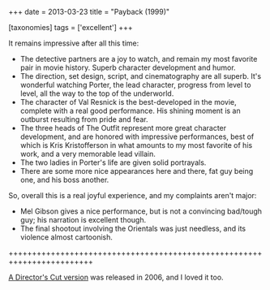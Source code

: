 +++
date = 2013-03-23
title = "Payback (1999)"

[taxonomies]
tags = ['excellent']
+++

It remains impressive after all this time:

-   The detective partners are a joy to watch, and remain my most
    favorite pair in movie history. Superb character development and
    humor.
-   The direction, set design, script, and cinematography are all
    superb. It\'s wonderful watching Porter, the lead character,
    progress from level to level, all the way to the top of the
    underworld.
-   The character of Val Resnick is the best-developed in the movie,
    complete with a real good performance. His shining moment is an
    outburst resulting from pride and fear.
-   The three heads of The Outfit represent more great character
    development, and are honored with impressive performances, best of
    which is Kris Kristofferson in what amounts to my most favorite of
    his work, and a very memorable lead villain.
-   The two ladies in Porter\'s life are given solid portrayals.
-   There are some more nice appearances here and there, fat guy being
    one, and his boss another.

So, overall this is a real joyful experience, and my complaints aren\'t
major:

-   Mel Gibson gives a nice performance, but is not a convincing
    bad/tough guy; his narration is excellent though.
-   The final shootout involving the Orientals was just needless, and
    its violence almost cartoonish.

++++++++++++++++++++++++++++++++++++++++++++++++++++++++++++++++++++++++

[A Director\'s Cut version] was released in 2006, and I loved it too.

  [A Director\'s Cut version]: http://movies.tshepang.net/payback-straight-up-2006
